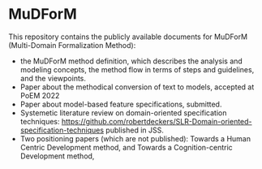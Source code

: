 # MuDForM
This repository contains the publicly available documents for MuDForM (Multi-Domain Formalization Method):
- the MuDForM method definition, which describes the analysis and modeling concepts, the method flow in terms of steps and guidelines, and the viewpoints. 
- Paper about the methodical conversion of text to models, accepted at PoEM 2022
- Paper about model-based feature specifications, submitted.
- Systemetic literature review on domain-oriented specification techniques: https://github.com/robertdeckers/SLR-Domain-oriented-specification-techniques published in JSS.
- Two positioning papers (which are not published): Towards a Human Centric Development method, and Towards a Cognition-centric Development method,
